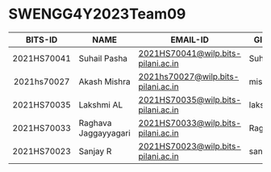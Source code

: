 # SWENGG4Y2023Team09

|   BITS-ID   | NAME                 | EMAIL-ID                           | GITHUB-ID   |
|:-----------:|----------------------|------------------------------------|-------------|
| 2021HS70041 | Suhail Pasha         | 2021HS70041@wilp.bits-pilani.ac.in | Suhi-P      |
| 2021hs70027 | Akash Mishra         | 2021hs70027@wilp.bits-pilani.ac.in | missra21    |
| 2021HS70035 | Lakshmi AL           | 2021HS70035@wilp.bits-pilani.ac.in | lakshmi28al |
| 2021HS70033 | Raghava Jaggayyagari | 2021HS70033@wilp.bits-pilani.ac.in | Raghava0200 |
| 2021HS70023 | Sanjay R             | 2021HS70023@wilp.bits-pilani.ac.in | sanjayravimy |